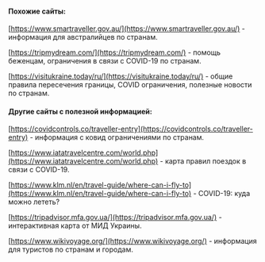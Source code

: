 #### Похожие сайты:

[https://www.smartraveller.gov.au/](https://www.smartraveller.gov.au/) - информация для австралийцев по странам.

[https://tripmydream.com/](https://tripmydream.com/) - помощь беженцам, ограничения в связи с COVID-19 по странам.

[https://visitukraine.today/ru/](https://visitukraine.today/ru/) - общие правила пересечения границы, COVID ограничения, полезные новости по странам.

#### Другие сайты с полезной информацией:

[https://covidcontrols.co/traveller-entry](https://covidcontrols.co/traveller-entry) - информация с ковид ограничениями по странам.

[https://www.iatatravelcentre.com/world.php](https://www.iatatravelcentre.com/world.php) - карта правил поездок в связи с COVID-19.

[https://www.klm.nl/en/travel-guide/where-can-i-fly-to](https://www.klm.nl/en/travel-guide/where-can-i-fly-to) - COVID-19: куда можно лететь?

[https://tripadvisor.mfa.gov.ua/](https://tripadvisor.mfa.gov.ua/) - интерактивная карта от МИД Украины.

[https://www.wikivoyage.org/](https://www.wikivoyage.org/) - информация для туристов по странам и городам.